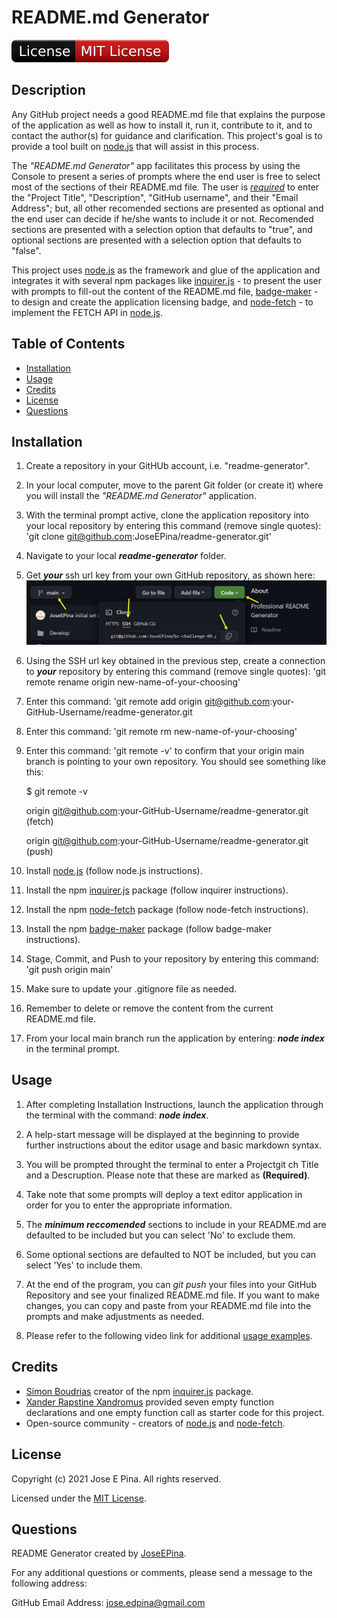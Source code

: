 # README.md Generator

![License Badge](./assets/images/badge.svg)

## Description

Any GitHub project needs a good README.md file that explains the purpose of the application as well as how to install it, run it, contribute to it, and to contact the author(s) for guidance and clarification. This project's goal is to provide a tool built on [node.js](https://nodejs.org/en/about/) that will assist in this process.

The _"README.md Generator"_ app facilitates this process by using the Console to present a series of prompts where the end user is free to select most of the sections of their README.md file. The user is <span style="text-decoration: underline">_required_</span> to enter the "Project Title", "Description", "GitHub username", and their "Email Address"; but, all other recomended sections are presented as optional and the end user can decide if he/she wants to include it or not. Recomended sections are presented with a selection option that defaults to "true", and optional sections are presented with a selection option that defaults to "false".

This project uses [node.js](https://nodejs.org/en/about/) as the framework and glue of the application and integrates it with several npm packages like [inquirer.js](https://www.npmjs.com/package/inquirer) - to present the user with prompts to fill-out the content of the README.md file, [badge-maker](https://www.npmjs.com/package/badge-maker) - to design and create the application licensing badge, and [node-fetch](https://www.npmjs.com/package/node-fetch) - to implement the FETCH API in [node.js](https://nodejs.org/en/about/).

## Table of Contents

-  [Installation](#installation)
-  [Usage](#usage)
-  [Credits](#credits)
-  [License](#license)
-  [Questions](#questions)

## Installation

1. Create a repository in your GitHUb account, i.e. "readme-generator".

2. In your local computer, move to the parent Git folder (or create it) where you will install the _"README.md Generator"_ application.

3. With the terminal prompt active, clone the application repository into your local repository by entering this command (remove single quotes): 'git clone git@github.com:JoseEPina/readme-generator.git'

4. Navigate to your local **_readme-generator_** folder.

5. Get **_your_** ssh url key from your own GitHub repository, as shown here: ![Get your remote SSH url key](./assets/images/getYourSshUrl.png)

6. Using the SSH url key obtained in the previous step, create a connection to **_your_** repository by entering this command (remove single quotes): 'git remote rename origin new-name-of-your-choosing'

7. Enter this command: 'git remote add origin git@github.com:your-GitHub-Username/readme-generator.git

8. Enter this command: 'git remote rm new-name-of-your-choosing'

9. Enter this command: 'git remote -v' to confirm that your origin main branch is pointing to your own repository. You should see something like this:

   $ git remote -v

   origin git@github.com:your-GitHub-Username/readme-generator.git (fetch)

   origin git@github.com:your-GitHub-Username/readme-generator.git (push)

10.   Install [node.js](https://nodejs.org/en/) (follow node.js instructions).

11.   Install the npm [inquirer.js](https://www.npmjs.com/package/inquirer) package (follow inquirer instructions).

12.   Install the npm [node-fetch](https://www.npmjs.com/package/node-fetch) package (follow node-fetch instructions).

13.   Install the npm [badge-maker](https://www.npmjs.com/package/badge-maker) package (follow badge-maker instructions).

14.   Stage, Commit, and Push to your repository by entering this command: 'git push origin main'

15.   Make sure to update your .gitignore file as needed.

16.   Remember to delete or remove the content from the current README.md file.

17.   From your local main branch run the application by entering: **_node index_** in the terminal prompt.

## Usage

1. After completing Installation Instructions, launch the application through the terminal with the command: _**node index**_.

2. A help-start message will be displayed at the beginning to provide further instructions about the editor usage and basic markdown syntax.

3. You will be prompted throught the terminal to enter a Projectgit ch Title and a Descruption. Please note that these are marked as **(Required)**.

4. Take note that some prompts will deploy a text editor application in order for you to enter the appropriate information.

5. The _**minimum reccomended**_ sections to include in your README.md are defaulted to be included but you can select 'No' to exclude them.

6. Some optional sections are defaulted to NOT be included, but you can select 'Yes' to include them.

7. At the end of the program, you can _git push_ your files into your GitHub Repository and see your finalized README.md file. If you want to make changes, you can
   copy and paste from your README.md file into the prompts and make adjustments as needed.

8. Please refer to the following video link for additional [usage examples](https://drive.google.com/file/d/1y23PSlKCuoO_wQvGMAcWKsHr1Sp95J6j/view).

## Credits

-  [Simon Boudrias](https://github.com/SBoudrias) creator of the npm [inquirer.js](https://www.npmjs.com/package/inquirer) package.
-  [Xander Rapstine Xandromus](https://github.com/Xandromus) provided seven empty function declarations and one empty function call as starter code for this project.
-  Open-source community - creators of [node.js](https://nodejs.org/en/about/) and [node-fetch](https://www.npmjs.com/package/node-fetch).

## License

Copyright (c) 2021 Jose E Pina. All rights reserved.

Licensed under the [MIT License](https://choosealicense.com/licenses/mit).

## Questions

README Generator created by [JoseEPina](https://github.com/JoseEPina).

For any additional questions or comments, please send a message to the following address:

GitHub Email Address: <jose.edpina@gmail.com>
